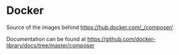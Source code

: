 # Docker

Source of the images behind https://hub.docker.com/_/composer/

Documentation can be found at https://github.com/docker-library/docs/tree/master/composer
